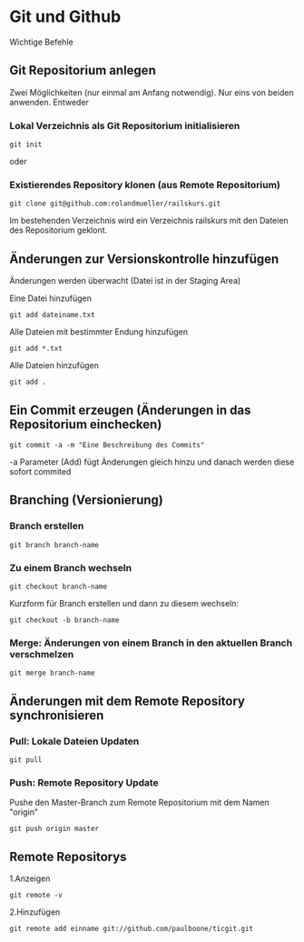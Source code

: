 # Git und Github

Wichtige Befehle

## Git Repositorium anlegen

Zwei Möglichkeiten (nur einmal am Anfang notwendig). Nur eins von beiden anwenden. Entweder

### Lokal Verzeichnis als Git Repositorium initialisieren

    git init
   
oder
    
### Existierendes Repository klonen (aus Remote Repositorium)

    git clone git@github.com:rolandmueller/railskurs.git
    
Im bestehenden Verzeichnis wird ein Verzeichnis railskurs mit den Dateien des Repositorium geklont.

## Änderungen zur Versionskontrolle hinzufügen

Änderungen werden überwacht (Datei ist in der Staging Area)

Eine Datei hinzufügen

    git add dateiname.txt
    
Alle Dateien mit bestimmter Endung hinzufügen
        
    git add *.txt
    
Alle Dateien hinzufügen

    git add .
    
## Ein Commit erzeugen (Änderungen in das Repositorium einchecken)

    git commit -a -m "Eine Beschreibung des Commits"
    
-a Parameter (Add) fügt Änderungen gleich hinzu und danach werden diese sofort commited

## Branching (Versionierung)

### Branch erstellen

    git branch branch-name
    
### Zu einem Branch wechseln

    git checkout branch-name 
    
Kurzform für Branch erstellen und dann zu diesem wechseln:

    git checkout -b branch-name
    
### Merge: Änderungen von einem Branch in den aktuellen Branch verschmelzen

    git merge branch-name
    
## Änderungen mit dem Remote Repository synchronisieren

### Pull: Lokale  Dateien Updaten 

    git pull

### Push: Remote Repository Update

Pushe den Master-Branch zum Remote Repositorium mit dem Namen "origin" 

    git push origin master

## Remote Repositorys
  
1.Anzeigen

    git remote -v
    
2.Hinzufügen

    git remote add einname git://github.com/paulboone/ticgit.git

